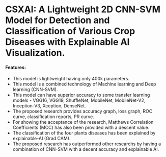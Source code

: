 #  CSXAI: A Lightweight 2D CNN-SVM Model for Detection and Classification of Various Crop Diseases with Explainable AI Visualization.


#### Features: 
- This model is lightweight having only 400k parameters. 
- This model is a combined technology of Machine learning and Deep learning (CNN-SVM).
- This model can have superior accuracy to some transfer learning models - VGG16, VGG19, ShuffleNet, MobileNet, MobileNet-V2, Inception-V3, Xception, DenseNet. 
- The proposed research provides accuracy graph, loss graph, ROC curve, classification reports, PR curve. 
- For showing the acceptance of the research, Matthews Correlation Coefficients (MCC) has also been provided with a descent value. 
- The classification of the four plants diseases has been explained by explainable-AI (Grad CAM). 
- The proposed research has outperformed other researchs by having a combination of CNN-SVM with a decent accuracy and explainable AI.

